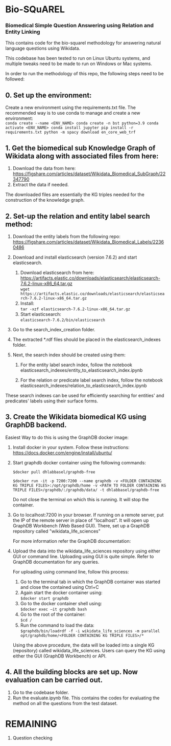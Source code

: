 # Bio-SQuAREL
### Biomedical Simple Question Answering using Relation and Entity Linking

This contains code for the bio-squarel methodology for answering natural language questions using Wikidata. 

This codebase has been tested to run on Linux Ubuntu systems, and multiple tweaks need to be made to run on Windows or Mac systems.

In order to run the methodology of this repo, the following steps need to be followed:

## 0. Set up the environment:

Create a new environment using the requirements.txt file. The recommended way is to use conda to manage and create a new environment:<br>
    ```
    conda create --name <ENV_NAME> conda create -n bst python=3.9
    conda activate <ENV_NAME>
    conda install jupyter
    pip install -r requirements.txt
    python -m spacy download en_core_web_trf
    ```


## 1. Get the biomedical sub Knowledge Graph of Wikidata along with associated files from here: 

1. Download the data from here: https://figshare.com/articles/dataset/Wikidata_Biomedical_SubGraph/22347790
2. Extract the data if needed. 

The downloaded files are essentially the KG triples needed for the construction of the knowledge graph.


## 2. Set-up the relation and entity label search method:
1. Download the entity labels from the following repo: https://figshare.com/articles/dataset/Wikidata_Biomedical_Labels/22360486
2. Download and install elasticsearch (version 7.6.2) and start elasticsearch.
    1. Download elasticsearch from here: https://artifacts.elastic.co/downloads/elasticsearch/elasticsearch-7.6.2-linux-x86_64.tar.gz <br>
        `wget https://artifacts.elastic.co/downloads/elasticsearch/elasticsearch-7.6.2-linux-x86_64.tar.gz`
    2. Install:<br>
        `tar -xzf elasticsearch-7.6.2-linux-x86_64.tar.gz`
    3. Start elasticsearch:<br>
        `elasticsearch-7.6.2/bin/elasticsearch`    
3. Go to the search_index_creation folder.
    
4. The extracted *.rdf files should be placed in the elasticsearch_indexes folder.
5. Next, the search index should be created using them:

    1. For the entity label search index, follow the notebook elasticsearch_indexes/entity_to_elasticsearch_index.ipynb

    2. For the relation or predicate label search index, follow the notebook elasticsearch_indexes/relation_to_elasticsearch_index.ipynb

These search indexes can be used for efficiently searching for entities' and predicates' labels using their surface forms. 

## 3. Create the Wikidata biomedical KG using GraphDB backend.

Easiest Way to do this is using the GraphDB docker image: 

1. Install docker in your system. Follow these instructions: https://docs.docker.com/engine/install/ubuntu/

2. Start graphdb docker container using the following commands:<br>
    
    `$docker pull dhlabbasel/graphdb-free`

    `$docker run -it -p 7200:7200 --name graphdb -v <FOLDER CONTAINING KG TRIPLE FILES>:/opt/graphdb/home -v <PATH TO FOLDER CONTAINING KG TRIPLE FILES>/graphdb/:/graphdb/data/ -t dhlabbasel/graphdb-free` 

    Do not close the terminal on which this is running. It will stop the container.

3. Go to localhost:7200 in your browser. If running on a remote server, put the IP of the remote server in place of "localhost". It will open up GraphDB Workbench (Web Based GUI). There, set up a GraphDB repository called "wikidata_life_sciences"

    For more information refer the GraphDB documentation: 
    
4. Upload the data into the wikidata_life_sciences repository using either GUI or command line.
    Uploading using GUI is quite simple. Refer to GraphDB documentation for any queries. 
    
    For uploading using command line, follow this process:
    1. Go to the terminal tab in which the GraphDB container was started and close the contained using Ctrl+C
    2. Again start the docker container using:<br> 
        `$docker start graphdb`
    3. Go to the docker container shell using:<br>
        `$docker exec –it graphdb bash` 
    4. Go to the root of the container:<br>
        `$cd /`
    5. Run the command to load the data:<br>
        `$graphdb/bin/loadrdf -f -i wikidata_life_sciences -m parallel opt/graphdb/home/<FOLDER CONTAINING KG TRIPLE FILES>/*` 
    
    Using the above procedure, the data will be loaded into a single KG (repository) called wikidata_life_sciences.
    Users can query the KG using either the GUI (GraphDB Workbench) or API.


## 4. All the building blocks are set up. Now evaluation can be carried out.

1. Go to the codebase folder.
2. Run the evaluate.ipynb file. This contains the codes for evaluating the method on all the questions from the test dataset.




# REMAINING
1. Question checking

